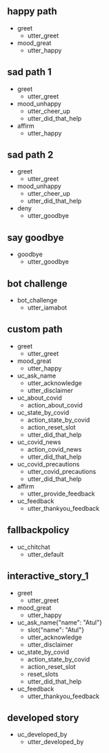 ## happy path
* greet
  - utter_greet
* mood_great
  - utter_happy

## sad path 1
* greet
  - utter_greet
* mood_unhappy
  - utter_cheer_up
  - utter_did_that_help
* affirm
  - utter_happy

## sad path 2
* greet
  - utter_greet
* mood_unhappy
  - utter_cheer_up
  - utter_did_that_help
* deny
  - utter_goodbye

## say goodbye
* goodbye
  - utter_goodbye

## bot challenge
* bot_challenge
  - utter_iamabot

## custom path
* greet
  - utter_greet
* mood_great
  - utter_happy
* uc_ask_name
  - utter_acknowledge
  - utter_disclaimer
* uc_about_covid
  - action_about_covid
* uc_state_by_covid
  - action_state_by_covid
  - action_reset_slot
  - utter_did_that_help
* uc_covid_news
  - action_covid_news
  - utter_did_that_help
* uc_covid_precautions
  - utter_covid_precautions
  - utter_did_that_help
* affirm
  - utter_provide_feedback
* uc_feedback
  - utter_thankyou_feedback

## fallbackpolicy
* uc_chitchat
  - utter_default


## interactive_story_1
* greet
    - utter_greet
* mood_great
    - utter_happy
* uc_ask_name{"name": "Atul"}
    - slot{"name": "Atul"}
    - utter_acknowledge
    - utter_disclaimer
* uc_state_by_covid
    - action_state_by_covid
    - action_reset_slot
    - reset_slots
    - utter_did_that_help
* uc_feedback
    - utter_thankyou_feedback

## developed story
* uc_developed_by
  - utter_developed_by